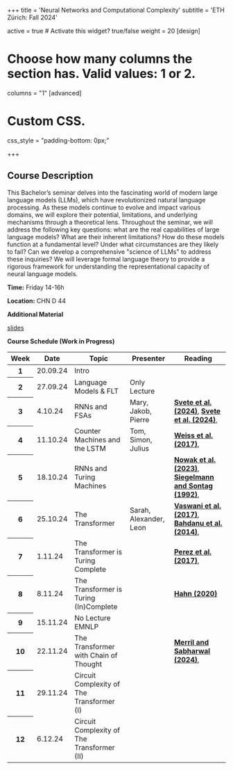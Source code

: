 +++
title = 'Neural Networks and Computational Complexity'
subtitle = 'ETH Zürich: Fall 2024'


active = true  # Activate this widget? true/false
weight = 20
[design]
  # Choose how many columns the section has. Valid values: 1 or 2.
  columns = "1"
[advanced]
 # Custom CSS. 
 css_style = "padding-bottom: 0px;"

+++
## Course Description
This Bachelor’s seminar delves into the fascinating world of modern large language models (LLMs), which have revolutionized natural language processing. As these models continue to evolve and impact various domains, we will explore their potential, limitations, and underlying mechanisms through a theoretical lens. Throughout the seminar, we will address the following key questions: what are the real capabilities of large language models? What are their inherent limitations? How do these models function at a fundamental level? Under what circumstances are they likely to fail? Can we develop a comprehensive "science of LLMs" to address these inquiries? We will leverage formal language theory to provide a rigorous framework for understanding the representational capacity of neural language models.

**Time:** Friday 14-16h

**Location:** CHN D 44

**Additional Material**

[slides](https://docs.google.com/presentation/d/1946fEYNxq1DnsYpg4FtF54EPfl0-NvHICn5XeaTOKGs/edit?usp=sharing)

**Course Schedule (Work in Progress)**

<table class="table">
  <head>
    <base target="_blank">
  </head>
  <thead>
    <tr>
      <th scope="col" style='white-space:nowrap'>Week</th>
      <th scope="col" style='white-space:nowrap'>Date</th>
      <th scope="col" style='white-space:nowrap'>Topic</th>
      <th scope="col" style='white-space:nowrap'>Presenter</th>
      <th scope="col" style='white-space:nowrap'>Reading</th>
    </tr>
  </thead>
  <tbody>
    <tr>
      <th scope="row">1</th>
      <td>20.09.24</td>
      <td> Intro </td>
      <td> 
      </td>
      <td>
      </td>
    </tr>  
    <tr>
      <th scope="row">2</th>
      <td>27.09.24</td>
      <td> Language Models & FLT </td>
      <td> Only Lecture
      </td>
      <td>
      </td>
    </tr>  
     <tr>
      <th scope="row">3</th>
      <td>4.10.24</td>
      <td> RNNs and FSAs </td>
      <td> Mary, Jakob, Pierre
      </td>
      <td> <a href=https://aclanthology.org/2024.naacl-long.380/ target="_blank"><b> Svete et al. (2024)</b></a>, <a href=https://aclanthology.org/2024.findings-acl.244/ target="_blank"><b> Svete et al. (2024)</b></a>,
      </td>
    </tr>  
    <tr>
      <th scope="row">4</th>
      <td>11.10.24</td>
      <td> Counter Machines and the LSTM </td>
      <td>
      Tom, Simon, Julius
      </td>
      <td> <a href=https://aclanthology.org/P18-2117.pdf target="_blank"><b> Weiss et al. (2017)</b></a>,
      </td>
    </tr>  
    <tr>
      <th scope="row">5</th>
      <td>18.10.24</td>
      <td> RNNs and Turing Machines </td>
      <td>
      </td>
      <td>
      <a href=https://aclanthology.org/2023.emnlp-main.434v2.pdf target="_blank"><b> Nowak et al. (2023)</b></a>,
      <a href=https://www.sciencedirect.com/science/article/pii/S0022000085710136 target="_blank"><b> Siegelmann and Sontag (1992)</b></a>,
      </td>
    </tr>  
    <tr>
      <th scope="row">6</th>
      <td>25.10.24</td>
      <td> The Transformer </td>
      <td>
      Sarah, Alexander,
      Leon
      </td>
      <td>
      <a href=https://papers.nips.cc/paper_files/paper/2017/hash/3f5ee243547dee91fbd053c1c4a845aa-Abstract.html target="_blank"><b> Vaswani et al. (2017)</b></a>,
      <a href=https://arxiv.org/pdf/1409.0473 target="_blank"><b> Bahdanu et al. (2014)</b></a>,
      </td>
    </tr>  
    <tr>
      <th scope="row">7</th>
      <td>1.11.24</td>
      <td> The Transformer is Turing Complete</td>
      <td>
      </td>
      <td>
      <a href=https://jmlr.org/papers/v22/20-302.html target="_blank"><b> Perez et al. (2017)</b></a>,
      </td>
    </tr>  
    <tr>
      <th scope="row">8</th>
      <td>8.11.24</td>
      <td> The Transformer is Turing (In)Complete </td>
      <td>
      </td>
      <td>
      <a href=https://direct.mit.edu/tacl/article/doi/10.1162/tacl_a_00306/43545/Theoretical-Limitations-of-Self-Attention-in target="_blank"><b> Hahn (2020)</b></a>
      </td>
    </tr>  
    <tr>
      <th scope="row">9</th>
      <td>15.11.24</td>
      <td> No Lecture EMNLP </td>
      <td>
      </td>
      <td>
      </td>
    </tr>  
    <tr>
      <th scope="row">10</th>
      <td>22.11.24</td>
      <td> The Transformer with Chain of Thought </td>
      <td>
      </td>
      <td>
      <a href=https://arxiv.org/pdf/2310.07923 target="_blank"><b> Merril and Sabharwal (2024)</b></a>,
      </td>
    </tr>  
    <tr>
      <th scope="row">11</th>
      <td>29.11.24</td>
      <td> Circuit Complexity of The Transformer (I) </td>
      <td>
      </td>
      <td>
      </td>
    </tr>  
    <tr>
      <th scope="row">12</th>
      <td>6.12.24</td>
      <td> Circuit Complexity of The Transformer (II) </td>
      <td>
      </td>
      <td>
      </td>
    </tr>  
  </tbody>
</table>



